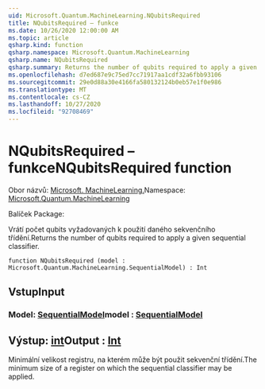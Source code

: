 ```yaml
---
uid: Microsoft.Quantum.MachineLearning.NQubitsRequired
title: NQubitsRequired – funkce
ms.date: 10/26/2020 12:00:00 AM
ms.topic: article
qsharp.kind: function
qsharp.namespace: Microsoft.Quantum.MachineLearning
qsharp.name: NQubitsRequired
qsharp.summary: Returns the number of qubits required to apply a given sequential classifier.
ms.openlocfilehash: d7ed687e9c75ed7cc71917aa1cdf32a6fbb93106
ms.sourcegitcommit: 29e0d88a30e4166fa580132124b0eb57e1f0e986
ms.translationtype: MT
ms.contentlocale: cs-CZ
ms.lasthandoff: 10/27/2020
ms.locfileid: "92708469"
---
```

# <a name="nqubitsrequired-function"></a><span data-ttu-id="97c15-102">NQubitsRequired – funkce</span><span class="sxs-lookup"><span data-stu-id="97c15-102">NQubitsRequired function</span></span>

<span data-ttu-id="97c15-103">Obor názvů: [Microsoft. MachineLearning.](xref:Microsoft.Quantum.MachineLearning)</span><span class="sxs-lookup"><span data-stu-id="97c15-103">Namespace: [Microsoft.Quantum.MachineLearning](xref:Microsoft.Quantum.MachineLearning)</span></span>

<span data-ttu-id="97c15-104">Balíček [](https://nuget.org/packages/)</span><span class="sxs-lookup"><span data-stu-id="97c15-104">Package: [](https://nuget.org/packages/)</span></span>


<span data-ttu-id="97c15-105">Vrátí počet qubits vyžadovaných k použití daného sekvenčního třídění.</span><span class="sxs-lookup"><span data-stu-id="97c15-105">Returns the number of qubits required to apply a given sequential classifier.</span></span>

```qsharp
function NQubitsRequired (model : Microsoft.Quantum.MachineLearning.SequentialModel) : Int
```


## <a name="input"></a><span data-ttu-id="97c15-106">Vstup</span><span class="sxs-lookup"><span data-stu-id="97c15-106">Input</span></span>

### <a name="model--sequentialmodel"></a><span data-ttu-id="97c15-107">Model: [SequentialModel](xref:Microsoft.Quantum.MachineLearning.SequentialModel)</span><span class="sxs-lookup"><span data-stu-id="97c15-107">model : [SequentialModel](xref:Microsoft.Quantum.MachineLearning.SequentialModel)</span></span>





## <a name="output--int"></a><span data-ttu-id="97c15-108">Výstup: [int](xref:microsoft.quantum.lang-ref.int)</span><span class="sxs-lookup"><span data-stu-id="97c15-108">Output : [Int](xref:microsoft.quantum.lang-ref.int)</span></span>

<span data-ttu-id="97c15-109">Minimální velikost registru, na kterém může být použit sekvenční třídění.</span><span class="sxs-lookup"><span data-stu-id="97c15-109">The minimum size of a register on which the sequential classifier may be applied.</span></span>